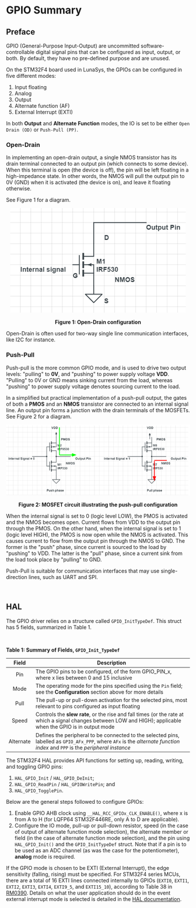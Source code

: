 # GPIO Summary

## Preface

GPIO (General-Purpose Input-Output) are uncommitted software-controllable digital signal pins that can be configured as input, output, or both. By default, they have no pre-defined purpose and are unused.

On the STM32F4 board used in LunaSys, the GPIOs can be configured in five different modes:

1. Input floating
2. Analog
3. Output
4. Alternate function (AF)
5. External Interrupt (EXTI)

In both __Output__ and __Alternate Function__ modes, the IO is set to be either `Open Drain (OD)` or `Push-Pull (PP)`. 

### Open-Drain

In implementing an open-drain output, a single NMOS transistor has its drain terminal connected to an output pin (which connects to some device). When this terminal is open (the device is off), the pin will be left floating in a high-impedance state. In other words, the NMOS will pull the output pin to 0V (GND) when it is activated (the device is on), and leave it floating otherwise.

See Figure 1 for a diagram.

<p align="center">
    <img src="https://github.com/Henchel-Santillan/LunaSys/blob/master/Docs/Res/gpio_opendrain.png">
</p>

<p align="center"><b>Figure 1: Open-Drain configuration</b></p>

Open-Drain is often used for two-way single line communication interfaces, like I2C for instance.

### Push-Pull

Push-pull is the more common GPIO mode, and is used to drive two output levels: "pulling" to __0V__, and "pushing" to power supply voltage __VDD__. "Pulling" to 0V or GND means sinking current from the load, whereas "pushing" to power supply voltage denotes sourcing current to the load. 

In a simplified but practical implementation of a push-pull output, the gates of both a __PMOS__ and an __NMOS__ transistor are connected to an internal signal line. An output pin forms a junction with the drain terminals of the MOSFETs. See Figure 2 for a diagram.

<p align="center">
    <img src="https://github.com/Henchel-Santillan/LunaSys/blob/master/Docs/Res/gpio_pushpull.png">
</p>

<p align="center"><b>Figure 2: MOSFET circuit illustrating the push-pull configuration</b></p>

When the internal signal is set to 0 (logic level LOW), the PMOS is activated and the NMOS becomes open. Current flows from VDD to the output pin through the PMOS. On the other hand, when the internal signal is set to 1 (logic level HIGH), the PMOS is now open while the NMOS is activated. This causes current to flow from the output pin through the NMOS to GND. The former is the "push" phase, since current is sourced to the load by "pushing" to VDD. The latter is the "pull" phase, since a current sink from the load took place by "pulling" to GND.

Push-Pull is suitable for communication interfaces that may use single-direction lines, such as UART and SPI.

<br />

## HAL

The GPIO driver relies on a structure called `GPIO_InitTypeDef`. This struct has 5 fields, summarized in Table 1.

<br />

__Table 1: Summary of Fields, `GPIO_Init_TypeDef`__

| Field | Description |
|:-----:|-------------|
| Pin   | The GPIO pins to be configured, of the form GPIO_PIN_x, where x lies between 0 and 15 inclusive |
| Mode  | The operating mode for the pins specified using the `Pin` field; see the __Configuration__ section above for more details |
| Pull  | The pull-up or pull-down activation for the selected pins, most relevant to pins configured as input floating |
| Speed | Controls the __slew rate__, or the rise and fall times (or the rate at which a signal changes between LOW and HIGH); applicable when the GPIO is in output mode |
| Alternate | Defines the peripheral to be connected to the selected pins, labelled as `GPIO_AFx_PPP`, where `AFx` is the _alternate function index_ and `PPP` is the _peripheral instance_ |

The STM32F4 HAL provides API functions for setting up, reading, writing, and toggling GPIO pins:

1. `HAL_GPIO_Init` / `HAL_GPIO_DeInit`;
2. `HAL_GPIO_ReadPin` / `HAL_GPIOWritePin`; and
3. `HAL_GPIO_TogglePin`.

Below are the general steps followed to configure GPIOs:

1. Enable GPIO AHB clock using `__HAL_RCC_GPIOx_CLK_ENABLE()`, where x is from A to H (for LQFP64 STM32F446RE, only A to D are applicable). 
2. Configure the IO mode, pull-up or pull-down resistor, speed (in the case of output of alternate function mode selection), the alternate member or field (in the case of alternate function mode selection), and the pin using `HAL_GPIO_Init()` and the `GPIO_InitTypeDef` struct. Note that if a pin is to be used as an ADC channel (as was the case for the potentiometer), __analog__ mode is required.

If the GPIO mode is chosen to be EXTI (External Interrupt), the edge sensitivity (falling, rising) must be specified. For STM32F4 series MCUs, there are a total of 16 EXTI lines connected internally to GPIOs (`EXTI0`, `EXTI1`, `EXTI2`, `EXTI3`, `EXTI4`, `EXTI9_5`, and `EXTI15_10`), according to Table 38 in [RM0390](https://www.st.com/resource/en/reference_manual/rm0390-stm32f446xx-advanced-armbased-32bit-mcus-stmicroelectronics.pdf). Details on what the user application should do in the event external interrupt mode is selected is detailed in the [HAL documentation](https://www.st.com/resource/en/user_manual/um1725-description-of-stm32f4-hal-and-lowlayer-drivers-stmicroelectronics.pdf). 
